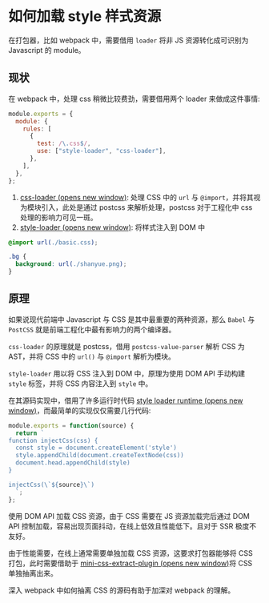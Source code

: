 # 如何加载 style 样式资源

在打包器，比如 webpack 中，需要借用 `loader` 将非 JS 资源转化成可识别为 Javascript 的 module。

## 现状

在 webpack 中，处理 css 稍微比较费劲，需要借用两个 loader 来做成这件事情:

```js
module.exports = {
  module: {
    rules: [
      {
        test: /\.css$/,
        use: ["style-loader", "css-loader"],
      },
    ],
  },
};
```

1. [css-loader (opens new window)](https://github.com/webpack-contrib/css-loader): 处理 CSS 中的 `url` 与 `@import`，并将其视为模块引入，此处是通过 postcss 来解析处理，postcss 对于工程化中 css 处理的影响力可见一斑。
2. [style-loader (opens new window)](https://github.com/webpack-contrib/style-loader): 将样式注入到 DOM 中

```css
@import url(./basic.css);

.bg {
  background: url(./shanyue.png);
}
```

## 原理

如果说现代前端中 Javascript 与 CSS 是其中最重要的两种资源，那么 `Babel` 与 `PostCSS` 就是前端工程化中最有影响力的两个编译器。

`css-loader` 的原理就是 postcss，借用 `postcss-value-parser` 解析 CSS 为 AST，并将 CSS 中的 `url()` 与 `@import` 解析为模块。

`style-loader` 用以将 CSS 注入到 DOM 中，原理为使用 DOM API 手动构建 `style` 标签，并将 CSS 内容注入到 `style` 中。

在其源码实现中，借用了许多运行时代码 [style loader runtime (opens new window)](https://github.com/webpack-contrib/style-loader/tree/master/src/runtime)，而最简单的实现仅仅需要几行代码:

```js
module.exports = function(source) {
  return `
function injectCss(css) {
  const style = document.createElement('style')
  style.appendChild(document.createTextNode(css))
  document.head.appendChild(style)
}

injectCss(\`${source}\`)
  `;
};
```

使用 DOM API 加载 CSS 资源，由于 CSS 需要在 JS 资源加载完后通过 DOM API 控制加载，容易出现页面抖动，在线上低效且性能低下。且对于 SSR 极度不友好。

由于性能需要，在线上通常需要单独加载 CSS 资源，这要求打包器能够将 CSS 打包，此时需要借助于 [mini-css-extract-plugin (opens new window)](https://github.com/webpack-contrib/mini-css-extract-plugin)将 CSS 单独抽离出来。

深入 webpack 中如何抽离 CSS 的源码有助于加深对 webpack 的理解。
